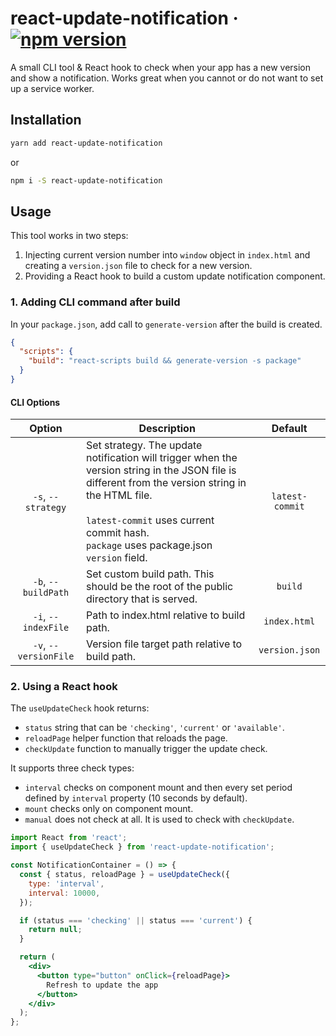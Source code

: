 # react-update-notification &middot; [![npm version](https://img.shields.io/npm/v/react-update-notification.svg?style=flat)](https://www.npmjs.com/package/react-update-notification)

A small CLI tool & React hook to check when your app has a new version and show a notification.
Works great when you cannot or do not want to set up a service worker.

## Installation

```bash
yarn add react-update-notification
```

or

```bash
npm i -S react-update-notification
```

## Usage

This tool works in two steps:

1. Injecting current version number into `window` object in `index.html` and creating a `version.json` file to check for a new version.
2. Providing a React hook to build a custom update notification component.

### 1. Adding CLI command after build

In your `package.json`, add call to `generate-version` after the build is created.

```json
{
  "scripts": {
    "build": "react-scripts build && generate-version -s package"
  }
}
```

#### CLI Options

|        Option         | Description                                                                                                                                                                                                                                             |     Default     |
| :-------------------: | ------------------------------------------------------------------------------------------------------------------------------------------------------------------------------------------------------------------------------------------------------- | :-------------: |
|  `-s`, `--strategy`   | Set strategy. The update notification will trigger when the version string in the JSON file is different from the version string in the HTML file. <br><br> `latest-commit` uses current commit hash. <br> `package` uses package.json `version` field. | `latest-commit` |
|  `-b`, `--buildPath`  | Set custom build path. This should be the root of the public directory that is served.                                                                                                                                                                  |     `build`     |
|  `-i`, `--indexFile`  | Path to index.html relative to build path.                                                                                                                                                                                                              |  `index.html`   |
| `-v`, `--versionFile` | Version file target path relative to build path.                                                                                                                                                                                                        | `version.json`  |

### 2. Using a React hook

The `useUpdateCheck` hook returns:

- `status` string that can be `'checking'`, `'current'` or `'available'`.
- `reloadPage` helper function that reloads the page.
- `checkUpdate` function to manually trigger the update check.

It supports three check types:

- `interval` checks on component mount and then every set period defined by `interval` property (10 seconds by default).
- `mount` checks only on component mount.
- `manual` does not check at all. It is used to check with `checkUpdate`.

```jsx
import React from 'react';
import { useUpdateCheck } from 'react-update-notification';

const NotificationContainer = () => {
  const { status, reloadPage } = useUpdateCheck({
    type: 'interval',
    interval: 10000,
  });

  if (status === 'checking' || status === 'current') {
    return null;
  }

  return (
    <div>
      <button type="button" onClick={reloadPage}>
        Refresh to update the app
      </button>
    </div>
  );
};
```
